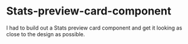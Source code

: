 # Stats-preview-card-component
I had to build out a Stats preview card component and get it looking as close to the design as possible.
